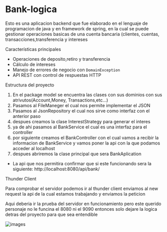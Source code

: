 # Bank-logica

Esto es una aplicacion backend que fue elaborado en el lenguaje de programacion de java y en framework de spring, en la cual se puede gestionar operaciones basicas de una cuenta bancaria (clientes, cuentas, transacciones,transferencia y intereses


Características principales


- Operaciones de deposito,retiro y transferencia
- Cálculo de intereses 
- Manejo de errores de negocio con `DomainException`
- API REST con control de respuestas HTTP



 Estructura del proyecto

 1. En el package model se encuentra las clases con sus dominios con sus atrivutos(Account,Money, Transactions,etc...)
 2. Pasamos al FileManeger el cual nos permite implementar el JSON
 3. Pasamos al JsonRepository el cual nos sirve como interfaz con el anterior paso
 4. despues creamos la clase InterestStrategy para generar el interes
 5. ya de ahi pasamos al BankService el cual es una interfaz para el controller
 6. por siguiente creamos el BankController con el cual vamos a recibir la informacion de BankService y vamos poner la api con la que podamos acceder al localhost
 7. despues abriremos la clase principal que sera BankAplication

- La api que nos permitira confirmar que si este funcionando sera la siguiente:
  http://localhost:8080/api/bank/

Thunder Client

  Para comprobar el servidor podemos ir al thunder client enviamos al new request la api de la cual estamos trabajando y enviamos la peticion

Aqui deberia ir la prueba del servidor en funcionamiento pero este querido personaje no le funcina el 8080 ni el 9090 entonces solo dejare la logica detras del proyecto para que sea entendible  




  ![images](https://github.com/user-attachments/assets/fcbe61de-7df7-4430-bf51-25d8b23f52a5)
